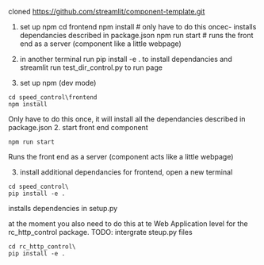 cloned https://github.com/streamlit/component-template.git




1. set up npm
cd frontend
npm install  # only have to do this oncec- installs dependancies described in package.json
npm run start # runs the front end as a server (component like a little webpage)

2. in another terminal run 
pip install -e . to install dependancies
and
streamlit run test_dir_control.py
to run page



1. set up npm (dev mode)

```
cd speed_control\frontend
npm install  
```
Only have to do this once, it will install all the dependancies described in package.json
2. start front end component
```
npm run start 
```
Runs the front end as a server (component acts like a little webpage)

3. install additional dependancies for frontend, open a new terminal
```
cd speed_control\
pip install -e . 
```
installs dependencies in setup.py

at the moment you also need to do this at te Web Application level for the rc_http_control package. TODO: intergrate steup.py files
```
cd rc_http_control\
pip install -e . 
```